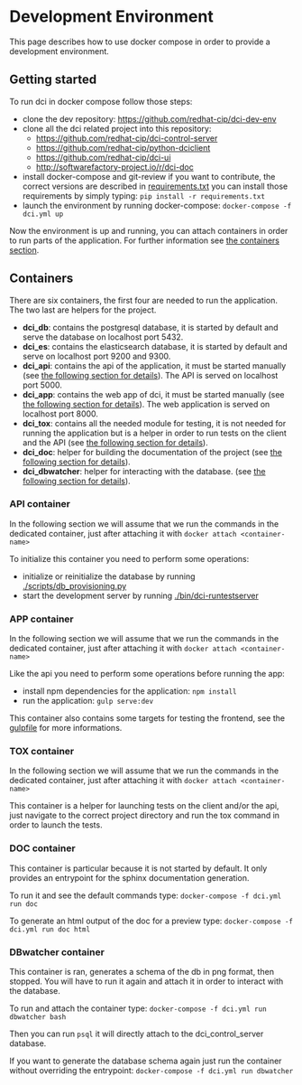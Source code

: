 # Development Environment

This page describes how to use docker compose in order to provide a development environment.

## Getting started

To run dci in docker compose follow those steps:

 * clone the dev repository: <https://github.com/redhat-cip/dci-dev-env>
 * clone all the dci related project into this repository:
     * <https://github.com/redhat-cip/dci-control-server>
     * <https://github.com/redhat-cip/python-dciclient>
     * <https://github.com/redhat-cip/dci-ui>
     * <http://softwarefactory-project.io/r/dci-doc>
 * install docker-compose and git-review if you want to contribute, the correct versions are described in [requirements.txt](requirements.txt) you can install those requirements by simply typing: `pip install -r requirements.txt`
 * launch the environment by running docker-compose: `docker-compose -f dci.yml up`

Now the environment is up and running, you can attach containers in order to run parts of the application. For further information see [the containers section](#containers).

## Containers

There are six containers, the first four are needed to run the application. The two last are helpers for the project.

 * **dci\_db**: contains the postgresql database, it is started by default and serve the database on localhost port 5432.
 * **dci\_es**: contains the elasticsearch database, it is started by default and serve on localhost port 9200 and 9300.
 * **dci\_api**: contains the api of the application, it must be started manually (see [the following section for details](#api-container)). The API is served on localhost port 5000.
 * **dci\_app**: contains the web app of dci, it must be started manually (see [the following section for details](#app-container)). The web application is served on localhost port 8000.
 * **dci\_tox**: contains all the needed module for testing, it is not needed for running the application but is a helper in order to run tests on the client and the API (see [the following section for details](#tox-container)).
 * **dci\_doc**: helper for building the documentation of the project (see [the following section for details](#doc-container)).
 * **dci\_dbwatcher**: helper for interacting with the database. (see [the following section for details](#dbwatcher-container)).

### API container

In the following section we will assume that we run the commands in the dedicated container, just after attaching it with `docker attach <container-name>`

To initialize this container you need to perform some operations:

 * initialize or reinitialize the database by running [./scripts/db\_provisioning.py](https://github.com/redhat-cip/dci-control-server/blob/master/scripts/db_provisioning.py)
 * start the development server by running [./bin/dci-runtestserver](https://github.com/redhat-cip/dci-control-server/blob/master/bin/dci-runtestserver)

### APP container

In the following section we will assume that we run the commands in the dedicated container, just after attaching it with `docker attach <container-name>`

Like the api you need to perform some operations before running the app:

 * install npm dependencies for the application: `npm install`
 * run the application: `gulp serve:dev`

This container also contains some targets for testing the frontend, see the [gulpfile](https://github.com/redhat-cip/dci-ui/blob/master/gulpfile.js) for more informations.

### TOX container

In the following section we will assume that we run the commands in the dedicated container, just after attaching it with `docker attach <container-name>`

This container is a helper for launching tests on the client and/or the api, just navigate to the correct project directory and run the tox command in order to launch the tests.

### DOC container

This container is particular because it is not started by default. It only provides an entrypoint for the sphinx documentation generation.

To run it and see the default commands type: `docker-compose -f dci.yml run doc`

To generate an html output of the doc for a preview type: `docker-compose -f dci.yml run doc html`

### DBwatcher container

This container is ran, generates a schema of the db in png format, then stopped. You will have to run it again and attach it in order to interact with the database.

To run and attach the container type: `docker-compose -f dci.yml run dbwatcher bash`

Then you can run `psql` it will directly attach to the dci\_control\_server database.

If you want to generate the database schema again just run the container without overriding the entrypoint: `docker-compose -f dci.yml run dbwatcher`
